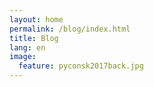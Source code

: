 ```yaml
---
layout: home
permalink: /blog/index.html
title: Blog
lang: en
image:
  feature: pyconsk2017back.jpg
---
```

